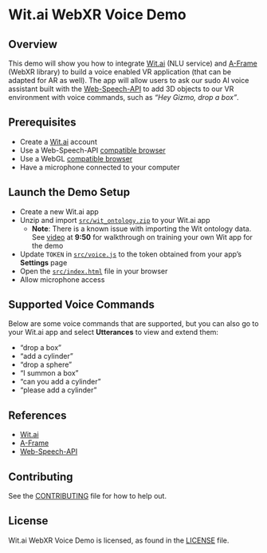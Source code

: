 # Wit.ai WebXR Voice Demo


## Overview

This demo will show you how to integrate [Wit.ai](https://wit.ai) (NLU service) and [A-Frame](https://aframe.io/) (WebXR library) to build a voice enabled VR application (that can be adapted for AR as well). The app will allow users to ask our sudo AI voice assistant built with the [Web-Speech-API](https://developer.mozilla.org/en-US/docs/Web/API/Web_Speech_API/Using_the_Web_Speech_API) to add 3D objects to our VR environment with voice commands, such as _“Hey Gizmo, drop a box”_.


## Prerequisites



*   Create a [Wit.ai](https://wit.ai) account
*   Use a Web-Speech-API [compatible browser](https://developer.mozilla.org/en-US/docs/Web/API/Web_Speech_API#browser_compatibility)
*   Use a WebGL [compatible browser](https://developer.mozilla.org/en-US/docs/Web/API/WebGL_API#browser_compatibility)
*   Have a microphone connected to your computer


## Launch the Demo Setup



*   Create a new Wit.ai app
*   Unzip and import [`src/wit_ontology.zip`](src/wit_ontology.zip) to your Wit.ai app
    *   **Note**: There is a known issue with importing the Wit ontology data. See [video](https://www.facebook.com/1273621307/videos/10201643581472690/) at **9:50** for walkthrough on training your own Wit app for the demo
*   Update `TOKEN` in  [`src/voice.js`](src/voice.js) to the token obtained from your app’s **Settings** page 
*   Open the [`src/index.html`](src/index.html) file in your browser
*   Allow microphone access


## Supported Voice Commands

Below are some voice commands that are supported, but you can also go to your Wit.ai app and select **Utterances** to view and extend them:



*   “drop a box”
*   “add a cylinder”
*   “drop a sphere”
*   “I summon a box”
*   “can you add a cylinder”
*   “please add a cylinder”

## References

* [Wit.ai](https://wit.ai)
* [A-Frame](https://a-frame.io)
* [Web-Speech-API](https://developer.mozilla.org/en-US/docs/Web/API/Web_Speech_API/Using_the_Web_Speech_API)

## Contributing

See the [CONTRIBUTING](CONTRIBUTING.md) file for how to help out.


## License

Wit.ai WebXR Voice Demo is licensed, as found in the [LICENSE](LICENSE) file.

